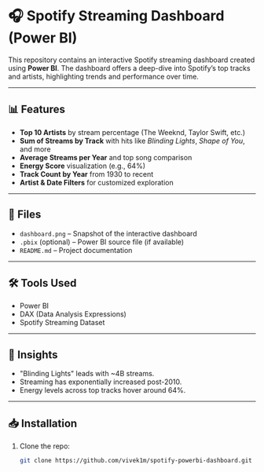 # 🎧 Spotify Streaming Dashboard (Power BI)

This repository contains an interactive Spotify streaming dashboard created using **Power BI**. The dashboard offers a deep-dive into Spotify’s top tracks and artists, highlighting trends and performance over time.

---

## 📊 Features

- **Top 10 Artists** by stream percentage (The Weeknd, Taylor Swift, etc.)
- **Sum of Streams by Track** with hits like *Blinding Lights*, *Shape of You*, and more
- **Average Streams per Year** and top song comparison
- **Energy Score** visualization (e.g., 64%)
- **Track Count by Year** from 1930 to recent
- **Artist & Date Filters** for customized exploration

---

## 📁 Files

- `dashboard.png` – Snapshot of the interactive dashboard
- `.pbix` (optional) – Power BI source file (if available)
- `README.md` – Project documentation

---

## 🛠️ Tools Used

- Power BI
- DAX (Data Analysis Expressions)
- Spotify Streaming Dataset

---

## 📌 Insights

- "Blinding Lights" leads with ~4B streams.
- Streaming has exponentially increased post-2010.
- Energy levels across top tracks hover around 64%.

---

## 📥 Installation

1. Clone the repo:
   ```bash
   git clone https://github.com/vivek1m/spotify-powerbi-dashboard.git
